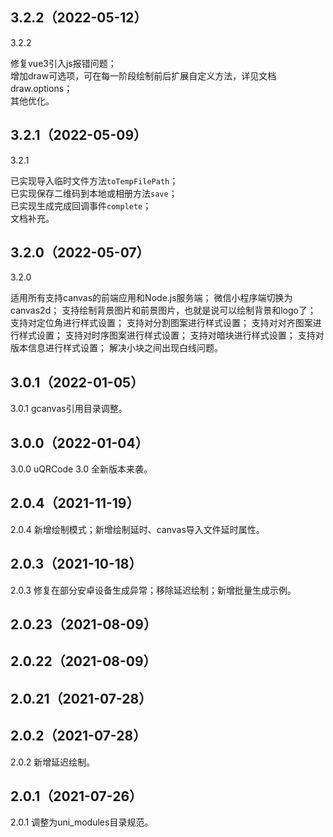 ## 3.2.2（2022-05-12）
3.2.2  

修复vue3引入js报错问题；  
增加draw可选项，可在每一阶段绘制前后扩展自定义方法，详见文档draw.options；  
其他优化。
## 3.2.1（2022-05-09）
3.2.1  

已实现导入临时文件方法`toTempFilePath`；  
已实现保存二维码到本地或相册方法`save`；  
已实现生成完成回调事件`complete`；  
文档补充。
## 3.2.0（2022-05-07）
3.2.0 

适用所有支持canvas的前端应用和Node.js服务端；
微信小程序端切换为canvas2d；
支持绘制背景图片和前景图片，也就是说可以绘制背景和logo了； 
支持对定位角进行样式设置； 
支持对分割图案进行样式设置； 
支持对对齐图案进行样式设置； 
支持对时序图案进行样式设置； 
支持对暗块进行样式设置； 
支持对版本信息进行样式设置； 
解决小块之间出现白线问题。
## 3.0.1（2022-01-05）
3.0.1 gcanvas引用目录调整。
## 3.0.0（2022-01-04）
3.0.0 uQRCode 3.0 全新版本来袭。
## 2.0.4（2021-11-19）
2.0.4 新增绘制模式；新增绘制延时、canvas导入文件延时属性。
## 2.0.3（2021-10-18）
2.0.3 修复在部分安卓设备生成异常；移除延迟绘制；新增批量生成示例。
## 2.0.23（2021-08-09）
 
## 2.0.22（2021-08-09）
 
## 2.0.21（2021-07-28）
 
## 2.0.2（2021-07-28）
2.0.2 新增延迟绘制。
## 2.0.1（2021-07-26）
2.0.1 调整为uni_modules目录规范。
